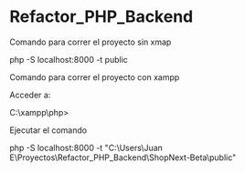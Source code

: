 # Refactor_PHP_Backend

Comando para correr el proyecto sin xmap

php -S localhost:8000 -t public

Comando para correr el proyecto con xampp

Acceder a:

C:\xampp\php>

Ejecutar el comando

php -S localhost:8000 -t "C:\Users\Juan E\Proyectos\Refactor_PHP_Backend\ShopNext-Beta\public"